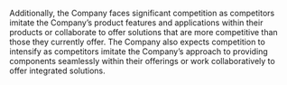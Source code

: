 Additionally, the Company faces significant competition as competitors imitate the Company’s product features and applications
within their products or collaborate to offer solutions that are more competitive than those they currently offer. The Company also
expects competition to intensify as competitors imitate the Company’s approach to providing components seamlessly within their
offerings or work collaboratively to offer integrated solutions.